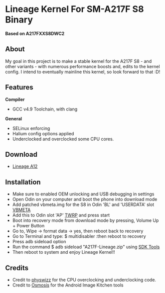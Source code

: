 # Lineage Kernel For SM-A217F S8 Binary
**Based on A217FXXS8DWC2**

## About
My goal in this project is to make a stable kernel for the A217F S8 - and other variants - with numerous performance boosts and,
edits to the kernel config. I intend to eventually mainline this kernel, so look forward to that :D!
 
## Features

**Compiler**
* GCC v4.9 Toolchain, with clang


**General**
* SELinux enforcing
* Halium config options applied
* Underclocked and overclocked some CPU cores.

## Download
* [Lineage A12](https://github.com/Samsung-Galaxy-A21s/kernel_samsung_a21s/releases/latest)

## Installation
* Make sure to enabled OEM unlocking and USB debugging in settings
* Open Odin on your computer and boot the phone into download mode
* Add patched vbmeta.img for the S8 in Odin 'BL' and 'USERDATA' slot [VBMETA](https://drive.google.com/file/d/1OczSbdScy6kL9nxjoZg__7b_Gz949jQf/view?usp=sharing) 
* Add this to Odin slot 'AP' [TWRP](https://github.com/DozNaka/android_device_samsung_a21s/releases) and press start
* Boot into recovery mode from download mode by pressing, Volume Up + Power Button
* Go to, Wipe -> format data -> yes, then reboot back to recovery
* Go to Terminal and type: $ multidisabler  :then reboot to recovery
* Press adb sideload option
* Run the command $ adb sideload "A217F-Lineage.zip" using [SDK Tools](https://dl.google.com/android/repository/platform-tools-latest-windows.zip)
* Then reboot to system and enjoy Lineage Kernel!!

## Credits

* Credit to [physwizz](https://github.com/physwizz) for the CPU overclocking and underclocking code.
* Credit to [Osmosis](https://github.com/osm0sis) for the Android Image Kitchen tools
